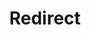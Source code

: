 ﻿---
layout: src/layouts/Redirect.astro
title: Redirect
redirect: https://octopus.com/docs/administration/managing-infrastructure/subscriptions
pubDate:  2023-01-01
navSearch: false
navSitemap: false
navMenu: false
---
